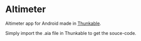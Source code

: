 # Altimeter
Altimeter app for Android made in 
[Thunkable](https://thunkable.com/#/).

Simply import the .aia file in Thunkable to get the souce-code.
